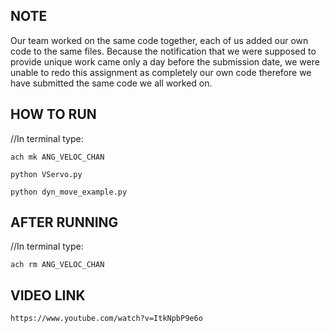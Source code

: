 NOTE
------------------


Our team worked on the same code together, each of us
added our own code to the same files. Because the
notification that we were supposed to provide unique
work came only a day before the submission date,
we were unable to redo this assignment as completely
our own code therefore we have submitted the same code
we all worked on.


HOW TO RUN
------------------


//In terminal type:

	ach mk ANG_VELOC_CHAN

	python VServo.py

	python dyn_move_example.py



AFTER RUNNING
-----------------


//In terminal type:

	ach rm ANG_VELOC_CHAN




VIDEO LINK
-----------------


	https://www.youtube.com/watch?v=ItkNpbP9e6o

